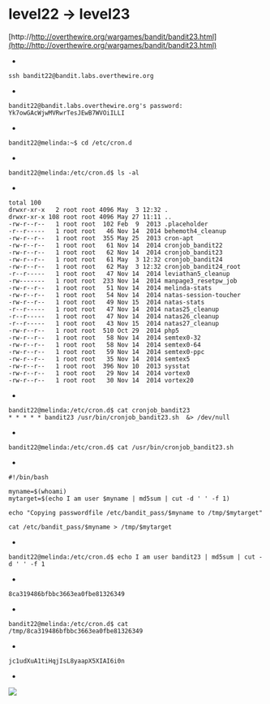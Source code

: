 # level22 -> level23


[http://http://overthewire.org/wargames/bandit/bandit23.html](http://http://overthewire.org/wargames/bandit/bandit23.html)



-

    ssh bandit22@bandit.labs.overthewire.org

-

    bandit22@bandit.labs.overthewire.org's password: Yk7owGAcWjwMVRwrTesJEwB7WVOiILLI

-

    bandit22@melinda:~$ cd /etc/cron.d

-

    bandit22@melinda:/etc/cron.d$ ls -al

-

    total 100
    drwxr-xr-x   2 root root 4096 May  3 12:32 .
    drwxr-xr-x 108 root root 4096 May 27 11:11 ..
    -rw-r--r--   1 root root  102 Feb  9  2013 .placeholder
    -r--r-----   1 root root   46 Nov 14  2014 behemoth4_cleanup
    -rw-r--r--   1 root root  355 May 25  2013 cron-apt
    -rw-r--r--   1 root root   61 Nov 14  2014 cronjob_bandit22
    -rw-r--r--   1 root root   62 Nov 14  2014 cronjob_bandit23
    -rw-r--r--   1 root root   61 May  3 12:32 cronjob_bandit24
    -rw-r--r--   1 root root   62 May  3 12:32 cronjob_bandit24_root
    -r--r-----   1 root root   47 Nov 14  2014 leviathan5_cleanup
    -rw-------   1 root root  233 Nov 14  2014 manpage3_resetpw_job
    -rw-r--r--   1 root root   51 Nov 14  2014 melinda-stats
    -rw-r--r--   1 root root   54 Nov 14  2014 natas-session-toucher
    -rw-r--r--   1 root root   49 Nov 15  2014 natas-stats
    -r--r-----   1 root root   47 Nov 14  2014 natas25_cleanup
    -r--r-----   1 root root   47 Nov 14  2014 natas26_cleanup
    -r--r-----   1 root root   43 Nov 15  2014 natas27_cleanup
    -rw-r--r--   1 root root  510 Oct 29  2014 php5
    -rw-r--r--   1 root root   58 Nov 14  2014 semtex0-32
    -rw-r--r--   1 root root   58 Nov 14  2014 semtex0-64
    -rw-r--r--   1 root root   59 Nov 14  2014 semtex0-ppc
    -rw-r--r--   1 root root   35 Nov 14  2014 semtex5
    -rw-r--r--   1 root root  396 Nov 10  2013 sysstat
    -rw-r--r--   1 root root   29 Nov 14  2014 vortex0
    -rw-r--r--   1 root root   30 Nov 14  2014 vortex20

-

    bandit22@melinda:/etc/cron.d$ cat cronjob_bandit23
    * * * * * bandit23 /usr/bin/cronjob_bandit23.sh  &> /dev/null

-

    bandit22@melinda:/etc/cron.d$ cat /usr/bin/cronjob_bandit23.sh

-

    #!/bin/bash
    
    myname=$(whoami)
    mytarget=$(echo I am user $myname | md5sum | cut -d ' ' -f 1)
    
    echo "Copying passwordfile /etc/bandit_pass/$myname to /tmp/$mytarget"
    
    cat /etc/bandit_pass/$myname > /tmp/$mytarget

-

    bandit22@melinda:/etc/cron.d$ echo I am user bandit23 | md5sum | cut -d ' ' -f 1

-

    8ca319486bfbbc3663ea0fbe81326349

-

    bandit22@melinda:/etc/cron.d$ cat /tmp/8ca319486bfbbc3663ea0fbe81326349

-

    jc1udXuA1tiHqjIsL8yaapX5XIAI6i0n


-

![](http://i.imgur.com/ZsiIZpb.png)


    
       